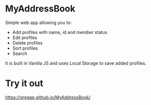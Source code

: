 # MyAddressBook

Simple web app allowing you to:
 - Add profiles with name, id and member status
 - Edit profiles
 - Delete profiles
 - Sort profiles
 - Search

It is built in Vanilla JS and uses Local Storage to save added profiles.

# Try it out

https://gregae.github.io/MyAddressBook/

